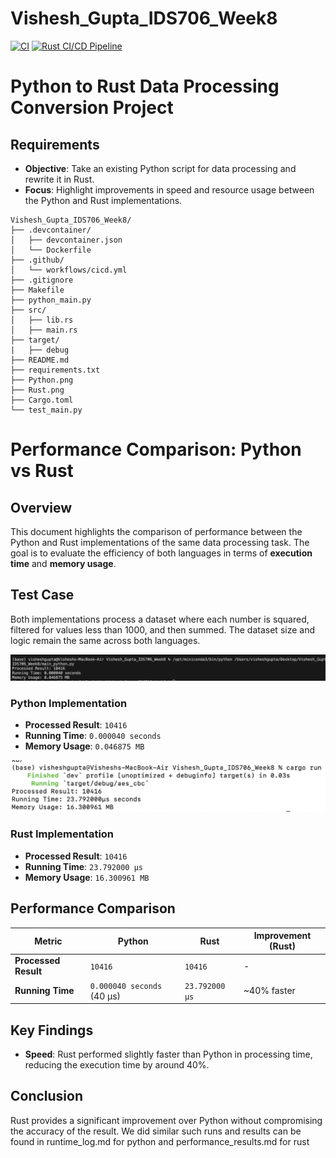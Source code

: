 # Vishesh_Gupta_IDS706_Week8

[![CI](https://github.com/nogibjj/Vishesh_Gupta_IDS706_Week8/actions/workflows/cicd.yml/badge.svg)](https://github.com/nogibjj/Vishesh_Gupta_IDS706_Week8/actions/workflows/cicd.yml)
[![Rust CI/CD Pipeline](https://github.com/nogibjj/Vishesh_Gupta_IDS706_Week8/actions/workflows/rust.yml/badge.svg)](https://github.com/nogibjj/Vishesh_Gupta_IDS706_Week8/actions/workflows/rust.yml)

# Python to Rust Data Processing Conversion Project

## Requirements

- **Objective**: Take an existing Python script for data processing and rewrite it in Rust.
- **Focus**: Highlight improvements in speed and resource usage between the Python and Rust implementations.

```
Vishesh_Gupta_IDS706_Week8/
├── .devcontainer/
│   ├── devcontainer.json
│   └── Dockerfile
├── .github/
│   └── workflows/cicd.yml
├── .gitignore
├── Makefile
├── python_main.py
├── src/
│   ├── lib.rs
│   ├── main.rs
├── target/
|   ├── debug
├── README.md
├── requirements.txt
├── Python.png
├── Rust.png
├── Cargo.toml
└── test_main.py
```

# Performance Comparison: Python vs Rust

## Overview
This document highlights the comparison of performance between the Python and Rust implementations of the same data processing task. The goal is to evaluate the efficiency of both languages in terms of **execution time** and **memory usage**.

## Test Case

Both implementations process a dataset where each number is squared, filtered for values less than 1000, and then summed. The dataset size and logic remain the same across both languages.

![Test Image 1](Python.png)

### Python Implementation
- **Processed Result**: `10416`
- **Running Time**: `0.000040 seconds`
- **Memory Usage**: `0.046875 MB`

![Test Image 2](Rust.png)

### Rust Implementation
- **Processed Result**: `10416`
- **Running Time**: `23.792000 µs`
- **Memory Usage**: `16.300961 MB`


## Performance Comparison

| Metric                | Python                    | Rust           | Improvement (Rust)                   |
|-----------------------|---------------------------|----------------|--------------------------------------|
| **Processed Result**  | `10416`                   | `10416`        | -                                    |
| **Running Time**      | `0.000040 seconds` (40 µs)| `23.792000 µs` | ~40% faster                          |


## Key Findings

- **Speed**: Rust performed slightly faster than Python in processing time, reducing the execution time by around 40%.

## Conclusion

Rust provides a significant improvement over Python without compromising the accuracy of the result. We did similar such runs and results can be found in runtime_log.md for python and performance_results.md for rust